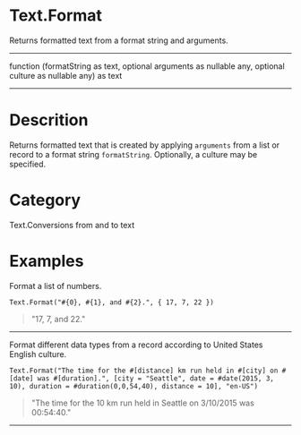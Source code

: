 ﻿# Text.Format
Returns formatted text from a format string and arguments.
***
function (formatString as text, optional arguments as nullable any, optional culture as nullable any) as text
***
# Descrition 
Returns formatted text that is created by applying <code>arguments</code> from a list or record to a format string <code>formatString</code>. Optionally, a culture may be specified.
# Category 
Text.Conversions from and to text
# Examples 
Format a list of numbers.
```
Text.Format("#{0}, #{1}, and #{2}.", { 17, 7, 22 })
```
> "17, 7, and 22."
***
Format different data types from a record according to United States English culture.
```
Text.Format("The time for the #[distance] km run held in #[city] on #[date] was #[duration].", [city = "Seattle", date = #date(2015, 3, 10), duration = #duration(0,0,54,40), distance = 10], "en-US")
```
> "The time for the 10 km run held in Seattle on 3/10/2015 was 00:54:40."
***
